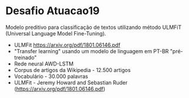 # Desafio Atuacao19

Modelo preditivo para classificação de textos utilizando método ULMFiT (Universal Language Model Fine-Tuning). 

- ULMFit https://arxiv.org/pdf/1801.06146.pdf
- "Transfer learning" usando um modelo de linguagem em PT-BR "pré-treinado"
- Rede neural AWD-LSTM
- Corpus de artigos da Wikipedia - 12.500 artigos
- Vocabulário - 30.000 palavras
- ULMFit - Jeremy Howard and Sebastian Ruder (https://arxiv.org/pdf/1801.06146.pdf)
